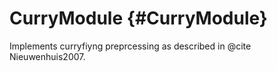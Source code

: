 # CurryModule {#CurryModule}

Implements curryfiyng preprcessing as described in @cite Nieuwenhuis2007.